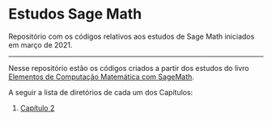 # Estudos Sage Math

Repositório com os códigos relativos aos estudos de Sage Math iniciados em março de 2021.

---

Nesse repositório estão os códigos criados a partir dos estudos do livro [Elementos de Computação Matemática com SageMath](https://sagectu.com.br/). 

A seguir a lista de diretórios de cada um dos Capítulos:

1. [Capítulo 2](https://github.com/l3vs/estudos-sage-math/tree/main/capitulo-2)
